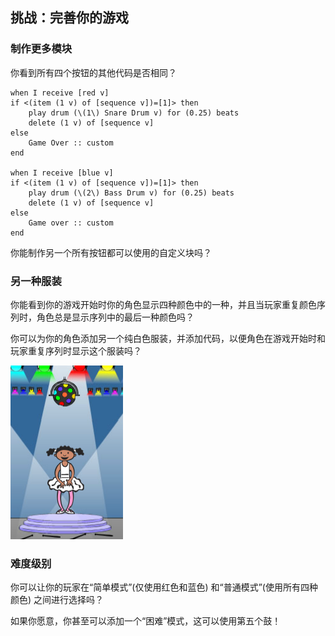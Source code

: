## 挑战：完善你的游戏

### 制作更多模块

你看到所有四个按钮的其他代码是否相同？

```blocks3
when I receive [red v]
if <(item (1 v) of [sequence v])=[1]> then
    play drum (\(1\) Snare Drum v) for (0.25) beats
    delete (1 v) of [sequence v]
else
    Game Over :: custom
end

when I receive [blue v]
if <(item (1 v) of [sequence v])=[1]> then
    play drum (\(2\) Bass Drum v) for (0.25) beats
    delete (1 v) of [sequence v]
else
    Game over :: custom
end
```

你能制作另一个所有按钮都可以使用的自定义块吗？

### 另一种服装

你能看到你的游戏开始时你的角色显示四种颜色中的一种，并且当玩家重复颜色序列时，角色总是显示序列中的最后一种颜色吗？

你可以为你的角色添加另一个纯白色服装，并添加代码，以便角色在游戏开始时和玩家重复序列时显示这个服装吗？

![screenshot](images/colour-white.png)

### 难度级别

你可以让你的玩家在“简单模式”(仅使用红色和蓝色) 和“普通模式”(使用所有四种颜色) 之间进行选择吗？

如果你愿意，你甚至可以添加一个“困难”模式，这可以使用第五个鼓！